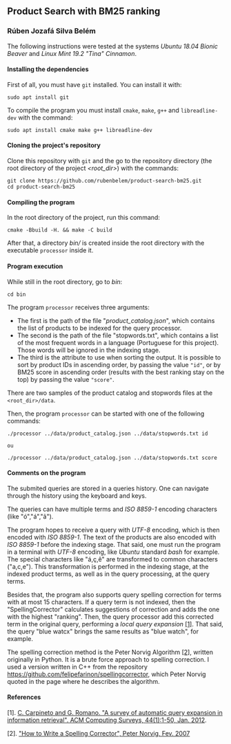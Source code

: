 ## Product Search with BM25 ranking

### Rúben Jozafá Silva Belém

The following instructions were tested at the systems _Ubuntu 18.04 Bionic Beaver_ and _Linux Mint 19.2 "Tina" Cinnamon_. 
#### Installing the dependencies

First of all, you must have `git` installed. You can install it with:

```
sudo apt install git
```

To compile the program you must install `cmake`, `make`, `g++` and `libreadline-dev` with the command:

```
sudo apt install cmake make g++ libreadline-dev
```

#### Cloning the project's repository

Clone this repository with `git` and the go to the repository directory (the root directory of the project _<root_dir>_) with the commands:

```
git clone https://github.com/rubenbelem/product-search-bm25.git
cd product-search-bm25
```

#### Compiling the program

In the root directory of the project, run this command:

```
cmake -Bbuild -H. && make -C build
```

After that, a directory _bin/_ is created inside the root directory with the executable `processor` inside it.

#### Program execution

While still in the root directory, go to _bin_:

```
cd bin
```

The program `processor` receives three arguments:

- The first is the path of the file "_product_catalog.json_", which contains the list of products to be indexed for the query processor.
- The second is the path of the file "stopwords.txt", which contains a list of the most frequent words in a language (Portuguese for this project). Those words will be ignored in the indexing stage.
- The third is the attribute to use when sorting the output. It is possible to sort by product IDs in ascending order, by passing the value `"id"`, or by BM25 score in ascending order (results with the best ranking stay on the top) by passing the value `"score"`.

There are two samples of the product catalog and stopwords files at the `<root_dir>/data`.

Then, the program `processor` can be started with one of the following commands:

```
./processor ../data/product_catalog.json ../data/stopwords.txt id

ou

./processor ../data/product_catalog.json ../data/stopwords.txt score
```

#### Comments on the program

The submited queries are stored in a queries history. One can navigate through the history using the keyboard <Up> and <Down> keys.

The queries can have multiple terms and  _ISO 8859-1_ encoding characters (like "ó","á","ã"). 

The program hopes to receive a query with _UTF-8_ encoding, which is then encoded with _ISO 8859-1_. The text of the products are also encoded with _ISO 8859-1_ before the indexing stage. That said, one must run the program in a terminal with _UTF-8_ encoding, like _Ubuntu_ standard _bash_ for example. The special characters like "á,ç,ê" are transformed to common characters ("a,c,e"). This transformation is performed in the indexing stage, at the indexed product terms, as well as in the query processing, at the query terms.

Besides that, the program also supports query spelling correction for terms with at most 15 characters. If a query term is not indexed, then the "SpellingCorrector" calculates suggestions of correction and adds the one with the highest "ranking". Then, the query processor add this corrected term in the original query, performing a *local query expansion* [[1]](https://www.iro.umontreal.ca/~nie/IFT6255/carpineto-Survey-QE.pdf). That said, the query "blue watcx" brings the same results as "blue watch", for example.

The spelling correction method is the Peter Norvig Algorithm [[2]](https://norvig.com/spell-correct.html), written originally in Python. It is a brute force approach to spelling correction. I used a version written in C++ from the repository https://github.com/felipefarinon/spellingcorrector, which Peter Norvig quoted in the page where he describes the algorithm.

#### References

[1]. <a name="ref1"> [C. Carpineto and G. Romano. "A survey of automatic query expansion in information retrieval". ACM Computing Surveys, 44(1):1-50, Jan. 2012](https://www.iro.umontreal.ca/~nie/IFT6255/carpineto-Survey-QE.pdf).
</a>

[2]. ["How to Write a Spelling Corrector", Peter Norvig, Fev. 2007](https://norvig.com/spell-correct.html)
